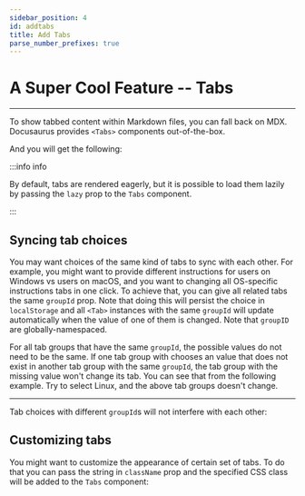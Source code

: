 ```yaml
---
sidebar_position: 4
id: addtabs
title: Add Tabs
parse_number_prefixes: true
---
```


# A Super Cool Feature -- Tabs

---

To show tabbed content within Markdown files, you can fall back on MDX. Docusaurus provides `<Tabs>` components out-of-the-box.

And you will get the following:

:::info info

By default, tabs are rendered eagerly, but it is possible to load them lazily by passing the `lazy` prop to the `Tabs` component.

:::

## Syncing tab choices[](https://docusaurus.io/docs/markdown-features/code-blocks#syncing-tab-choices)

You may want choices of the same kind of tabs to sync with each other. For example, you might want to provide different instructions for users on Windows vs users on macOS, and you want to changing all OS-specific instructions tabs in one click. To achieve that, you can give all related tabs the same `groupId` prop. Note that doing this will persist the choice in `localStorage` and all `<Tab>` instances with the same `groupId` will update automatically when the value of one of them is changed. Note that `groupID` are globally-namespaced.

For all tab groups that have the same `groupId`, the possible values do not need to be the same. If one tab group with chooses an value that does not exist in another tab group with the same `groupId`, the tab group with the missing value won't change its tab. You can see that from the following example. Try to select Linux, and the above tab groups doesn't change.

---

Tab choices with different `groupId`s will not interfere with each other:

## Customizing tabs[](https://docusaurus.io/docs/markdown-features/code-blocks#customizing-tabs)

You might want to customize the appearance of certain set of tabs. To do that you can pass the string in `className` prop and the specified CSS class will be added to the `Tabs` component:
